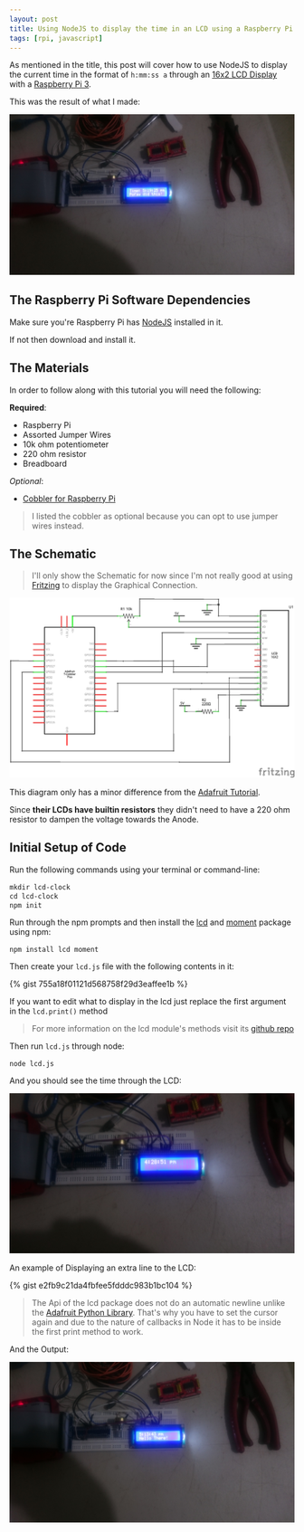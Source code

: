 ```yaml
---
layout: post
title: Using NodeJS to display the time in an LCD using a Raspberry Pi
tags: [rpi, javascript]
---
```


As mentioned in the title, this post will cover how to use NodeJS to display the current time in the format of `h:mm:ss a` through an [16x2 LCD Display][2] with a [Raspberry Pi 3][3].

This was the result of what I made:

![LCD Display using JS](/assets/images/lcd_time_extra.JPG)

## The Raspberry Pi Software Dependencies

Make sure you're Raspberry Pi has [NodeJS][nodejs] installed in it.

If not then download and install it.

## The Materials

In order to follow along with this tutorial you will need the following:

**Required**:

* Raspberry Pi 
* Assorted Jumper Wires 
* 10k ohm potentiometer
* 220 ohm resistor 
* Breadboard

*Optional*:

* [Cobbler for Raspberry Pi][cobbler] 
 
> I listed the cobbler as optional because you can opt to use jumper wires instead.

## The Schematic 

> I'll only show the Schematic for now since I'm not really good at using [Fritzing][fritzing] to display the Graphical Connection.

![Schematic Diagram](/assets/images/schematic-lcd.png)

This diagram only has a minor difference from the [Adafruit Tutorial][adafruit-tutorial]. 

Since **their LCDs have builtin resistors** they didn't need to have a 220 ohm resistor to dampen the voltage towards the Anode.

## Initial Setup of Code

Run the following commands using your terminal or command-line:

    mkdir lcd-clock
    cd lcd-clock
    npm init

Run through the npm prompts and then install the [lcd][lcd-package] and [moment][moment] package using npm:

    npm install lcd moment

Then create your `lcd.js` file with the following contents in it:

{% gist 755a18f01121d568758f29d3eaffee1b %}

If you want to edit what to display in the lcd just replace the first argument in the `lcd.print()` method

> For more information on the lcd module's methods visit its [github repo][lcd-package]

Then run `lcd.js` through node:

    node lcd.js

And you should see the time through the LCD:

![Initial Time Display](/assets/images/initial-display.JPG)

An example of Displaying an extra line to the LCD:

{% gist e2fb9c21da4fbfee5fdddc983b1bc104 %}

> The Api of the lcd package does not do an automatic newline unlike the [Adafruit Python Library][adafruit-python]. That's why you have to set the cursor again and due to the nature of callbacks in Node it has to be inside the first print method to work. 

And the Output:

![Double Line LCD](/assets/images/two-lines-lcd.JPG)

[1]: https://rxjs-dev.firebaseapp.com/
[2]: https://www.amazon.com/TC1602A-09T-Compatible-Backlight-Adafruit-Raspberry/dp/B07BV14Y4D?SubscriptionId=AKIAILSHYYTFIVPWUY6Q&tag=duckduckgo-d-20&linkCode=xm2&camp=2025&creative=165953&creativeASIN=B07BV14Y4D
[3]: https://www.raspberrypi.org/products/raspberry-pi-3-model-b/
[cobbler]: https://www.adafruit.com/product/2028
[adafruit-tutorial]: https://learn.adafruit.com/assets/1757
[fritzing]: http://fritzing.org/home/
[lcd-package]: https://github.com/fivdi/lcd
[moment]: https://momentjs.com/
[8x1-display]: https://www.amazon.com/8x1-Character-LCD-STN-Blue/dp/B01GK6YJOU
[nodejs]: https://nodejs.org/en/
[adafruit-python]: https://github.com/adafruit/Adafruit_Python_CharLCD
